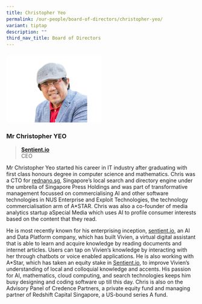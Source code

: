```yaml
---
title: Christopher Yeo
permalink: /our-people/board-of-directors/christopher-yeo/
variant: tiptap
description: ""
third_nav_title: Board of Directors
---
```

<p></p>
<h3></h3>
<h3></h3>
<div class="isomer-image-wrapper">
<img style="width: 50%;" height="auto" width="100%" alt="" src="/images/CHris_amended2.png">
</div>
<h3><strong>Mr Christopher YEO</strong></h3>
<blockquote>
<p><strong><a href="http://Sentient.io" rel="noopener noreferrer nofollow" target="_blank">Sentient.io</a></strong>
<br>CEO</p>
</blockquote>
<p>Mr Christopher Yeo started his career in IT industry after graduating
with first class honours degree in computer science and mathematics. Chris
was a CTO for <a href="http://rednano.sg" rel="noopener noreferrer nofollow" target="_blank">rednano.sg</a>,
Singapore’s local search and directory engine under the umbrella of Singapore
Press Holdings and was part of transformative management focussed on commercialising
AI and other software technologies in NUS Enterprise and Exploit Technologies,
the technology commercialisation arm of A*STAR. Chris was also a co-founder
of media analytics startup aSpecial Media which uses AI to profile consumer
interests based on the content that they read.</p>
<p>He is most recently known for his enterprising inception, <a href="http://sentient.io" rel="noopener noreferrer nofollow" target="_blank">sentient.io</a>,
an AI and Data Platform company, which has built Vivien, a virtual digital
assistant that is able to learn and acquire knowledge by reading documents
and internet articles. Users can tap on Vivien’s knowledge by interacting
with her through chatbots or voice enabled applications. He is also working
with A*Star, which has taken an equity stake in <a href="http://Sentient.io" rel="noopener noreferrer nofollow" target="_blank">Sentient.io</a>, to improve Vivien’s understanding
of local and colloquial knowledge and accents. His passion for AI, mathematics,
cloud computing, and search technologies keeps him busy designing and coding
software up till this day. Chris is also on the Advisory Panel of Credence
Partners, a private equity fund and managing partner of Redshift Capital
Singapore, a US-bound series A fund.</p>
